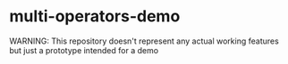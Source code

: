 # multi-operators-demo

WARNING: This repository doesn't represent any actual working features but just a prototype intended for a demo
